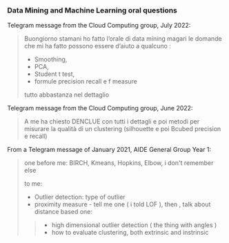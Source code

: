 ### Data Mining and Machine Learning oral questions

Telegram message from the Cloud Computing group, July 2022:
>Buongiorno stamani ho fatto l’orale di data mining magari le domande che mi ha fatto possono essere d’aiuto a qualcuno : 
>- Smoothing, 
>- PCA, 
>- Student t test, 
>- formule precision recall e f measure 
>
>tutto abbastanza nel dettaglio

Telegram message from the Cloud Computing group, June 2022:
>A me ha chiesto DENCLUE con tutti i dettagli e poi metodi per misurare la qualità di un clustering (silhouette e poi Bcubed precision e recall)

From a Telegram message of January 2021, AIDE General Group Year 1:
>one before me: BIRCH, Kmeans, Hopkins, Elbow, i don't remember else
>
>to me:
>- Outlier detection: type of outlier
>- proximity measure - tell me one ( i told LOF ), then , talk about distance based one:
>> - high dimensional outlier detection ( the thing with angles )
>> - how to evaluate clustering, both extrinsic and instrinsic